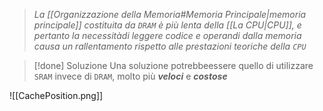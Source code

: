 >*La [[Organizzazione della Memoria#Memoria Principale|memoria principale]] costituita da `DRAM` è più lenta della [[La CPU|CPU]], e pertanto la necessitàdi leggere codice e operandi dalla memoria causa un rallentamento rispetto alle prestazioni teoriche della `CPU`*

>[!done] Soluzione
>Una soluzione potrebbeessere quello di utilizzare `SRAM` invece di `DRAM`, molto più ***veloci*** e ***costose***


![[CachePosition.png]]
